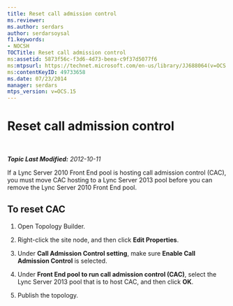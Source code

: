 ```yaml
---
title: Reset call admission control
ms.reviewer: 
ms.author: serdars
author: serdarsoysal
f1.keywords:
- NOCSH
TOCTitle: Reset call admission control
ms:assetid: 5873f56c-f3d6-4d73-beea-c9f37d5077f6
ms:mtpsurl: https://technet.microsoft.com/en-us/library/JJ688064(v=OCS.15)
ms:contentKeyID: 49733658
ms.date: 07/23/2014
manager: serdars
mtps_version: v=OCS.15
---
```


<div data-xmlns="http://www.w3.org/1999/xhtml">

<div class="topic" data-xmlns="http://www.w3.org/1999/xhtml" data-msxsl="urn:schemas-microsoft-com:xslt" data-cs="https://msdn.microsoft.com/">

<div data-asp="https://msdn2.microsoft.com/asp">

# Reset call admission control

</div>

<div id="mainSection">

<div id="mainBody">

<span> </span>

_**Topic Last Modified:** 2012-10-11_

If a Lync Server 2010 Front End pool is hosting call admission control (CAC), you must move CAC hosting to a Lync Server 2013 pool before you can remove the Lync Server 2010 Front End pool.

<div>

## To reset CAC

1.  Open Topology Builder.

2.  Right-click the site node, and then click **Edit Properties**.

3.  Under **Call Admission Control setting**, make sure **Enable Call Admission Control** is selected.

4.  Under **Front End pool to run call admission control (CAC)**, select the Lync Server 2013 pool that is to host CAC, and then click **OK**.

5.  Publish the topology.

</div>

</div>

<span> </span>

</div>

</div>

</div>

